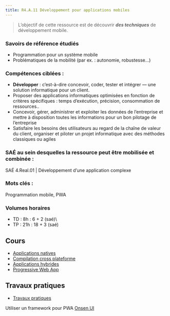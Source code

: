 ```yaml
---
title: R4.A.11 Développement pour applications mobiles
---
```


> L’objectif de cette ressource est de découvrir ***des techniques*** de développement mobile.

### Savoirs de référence étudiés

- Programmation pour un système mobile
- Problématiques de la mobilité (par ex. : autonomie, robustesse...)

### Compétences ciblées :

- **Développer** : c’est-à-dire concevoir, coder, tester et intégrer — une solution informatique pour un client.
- Proposer des applications informatiques optimisées en fonction de critères spécifiques : temps d’exécution, précision, consommation de ressources..
- Concevoir, gérer, administrer et exploiter les données de l’entreprise et mettre à disposition toutes les informations pour un bon pilotage de l’entreprise
- Satisfaire les besoins des utilisateurs au regard de la chaîne de valeur du client, organiser et piloter un projet informatique avec des méthodes classiques ou agiles

### SAÉ au sein desquelles la ressource peut être mobilisée et combinée :

SAÉ 4.Real.01 | Développement d’une application complexe

### Mots clés :

Programmation mobile, PWA

### Volumes horaires

- TD : 8h : 6 + 2 (saé)\
- TP : 21h : 18 + 3 (saé)


## Cours

- [Applications natives](native/index.html)
- [Compilation cross plateforme](xplatform/index.html)
- [Applications hybrides](hybride/index.html)
- [Progressive Web App](pwa/index.html)

<!--
## Travaux dirigés
- Mise en place d'un environnement de distribution des données ([voir](td/index.html))
-->

## Travaux pratiques
- [Travaux pratiques](tp/index.html)

Utiliser un framework pour PWA [Onsen UI](onsenui/index.html)
